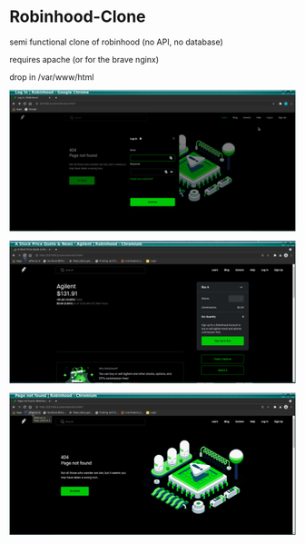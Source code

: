 # Robinhood-Clone
semi functional clone of robinhood (no API, no database)

requires apache (or for the brave nginx)

drop in /var/www/html

![s1](https://raw.githubusercontent.com/c4pt000/Robinhood-Clone/main/semi-functioning-login.png)

![s1](https://raw.githubusercontent.com/c4pt000/Robinhood-Clone/main/last-known-stock-price-no-api.png)

![s1](https://raw.githubusercontent.com/c4pt000/Robinhood-Clone/main/stock-price-no-api-404.png)
